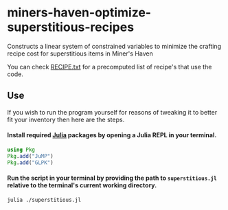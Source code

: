 # miners-haven-optimize-superstitious-recipes
Constructs a linear system of constrained variables to minimize the crafting recipe cost for superstitious items in Miner's Haven

You can check [RECIPE.txt](src/RECIPE.txt) for a precomputed list of recipe's that use the code. 

## Use 

If you wish to run the program yourself for reasons of tweaking it to better fit your inventory then here are the steps.
#### Install required [Julia](https://julialang.org/) packages by opening a Julia REPL in your terminal. 
```julia
using Pkg
Pkg.add("JuMP")
Pkg.add("GLPK")
```
#### Run the script in your terminal by providing the path to `superstitious.jl` relative to the terminal's current working directory. 
```console
julia ./superstitious.jl
```
